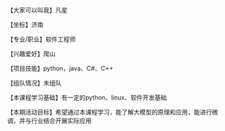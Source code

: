 
【大家可以叫我】凡星

【坐标】济南

【专业/职业】软件工程师

【兴趣爱好】爬山

【项目技能】python，java、C#、C++

【组队情况】未组队

【本课程学习基础】有一定的python、linux、软件开发基础

【本期活动目标】希望通过本课程学习，能了解大模型的原理和应用，能进行微调，并与行业结合开展实际应用
